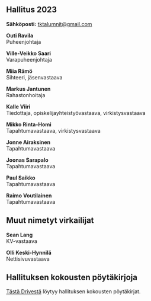 ## Hallitus 2023

**Sähköposti:** tktalumnit@gmail.com

**Outi Ravila**<br/>
Puheenjohtaja

**Ville-Veikko Saari**<br/>
Varapuheenjohtaja

**Miia Rämö**<br/>
Sihteeri, jäsenvastaava

**Markus Jantunen**<br/>
Rahastonhoitaja

**Kalle Viiri**<br/>
Tiedottaja, opiskelijayhteistyövastaava, virkistysvastaava

**Mikko Rinta-Homi**<br/>
Tapahtumavastaava, virkistysvastaava

**Jonne Airaksinen**<br/>
Tapahtumavastaava

**Joonas Sarapalo**<br/>
Tapahtumavastaava

**Paul Saikko**<br/>
Tapahtumavastaava

**Raimo Voutilainen**<br/>
Tapahtumavastaava

## Muut nimetyt virkailijat

**Sean Lang**<br/>
KV-vastaava

**Olli Keski-Hynnilä**<br/>
Nettisivuvastaava

## Hallituksen kokousten pöytäkirjoja

[Tästä Drivestä](https://drive.google.com/drive/folders/12oN8oljJDjr20P5YC11K-v-bk256kYlS) löytyy hallituksen kokousten pöytäkirjat.
